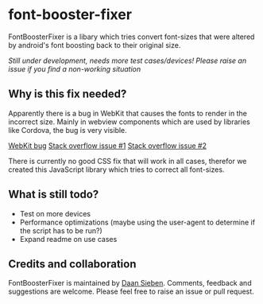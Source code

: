 # font-booster-fixer #

FontBoosterFixer is a libary which tries convert font-sizes that were altered by android's font boosting back to their original size.

*Still under development, needs more test cases/devices! Please raise an issue if you find a non-working situation*

## Why is this fix needed? ##

Apparently there is a bug in WebKit that causes the fonts to render in the incorrect size. Mainly in webview components which are used by libraries like Cordova, the bug is very visible.

[WebKit bug](https://bugs.webkit.org/show_bug.cgi?id=84186)
[Stack overflow issue #1](http://stackoverflow.com/questions/31573602/android-webview-css-line-height-rendering-bug)
[Stack overflow issue #2](http://stackoverflow.com/questions/11289166/chrome-on-android-resizes-font)

There is currently no good CSS fix that will work in all cases, therefor we created this JavaScript library which tries to correct all font-sizes.

## What is still todo? ##

* Test on more devices
* Performance optimizations (maybe using the user-agent to determine if the script has to be run?)
* Expand readme on use cases

## Credits and collaboration ##

FontBoosterFixer is maintained by [Daan Sieben](https://www.linkedin.com/in/daansieben). Comments, feedback and suggestions are welcome.  Please feel free to raise an issue or pull request.
